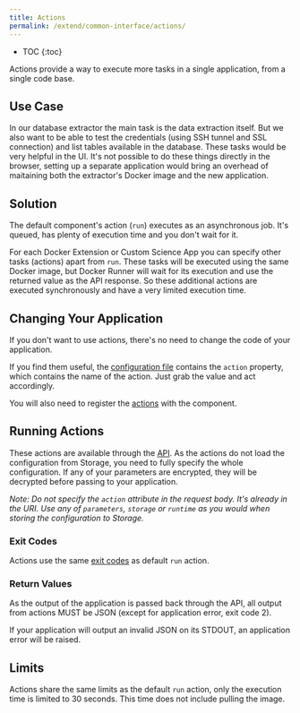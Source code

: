 ```yaml
---
title: Actions
permalink: /extend/common-interface/actions/
---
```


* TOC
{:toc}

Actions provide a way to execute more tasks in a single application, from a single code base. 

## Use Case

In our database extractor the main task is the data extraction itself. But we also want to be 
able to test the credentials (using SSH tunnel and SSL connection) and list tables available in the database. 
These tasks would be very helpful in the UI. It's not possible to do these things directly in the browser, setting up a 
separate application would bring an overhead of maitaining both the extractor's Docker image and the new application. 

## Solution

The default component's action (`run`) executes as an asynchronous job. It's queued, has plenty of execution time and you don't 
wait for it. 

For each Docker Extension or Custom Science App you can specify other tasks (actions) apart from `run`. These 
tasks will be executed using the same Docker image, but Docker Runner will wait for its execution and use 
the returned value as the API response. So these additional actions are executed synchronously and have a very 
limited execution time.   

## Changing Your Application

If you don't want to use actions, there's no need to change the code of your application. 

If you find them useful, the [configuration file](/extend/common-interface/config-file/#configuration-file-structure) 
contains the `action` property, which contains the name of the action. Just grab the value and act accordingly.

You will also need to register the [actions](/extend/registration/) with the component.

## Running Actions

These actions are available through the [API](http://docs.kebooladocker.apiary.io/#reference/actions). As the actions 
do not load the configuration from Storage, you need to fully specify the whole configuration. If any of your parameters 
are encrypted, they will be decrypted before passing to your application. 

*Note: Do not specify the `action` attribute in the request body. It's already in the URI. Use any of `parameters`, 
`storage` or `runtime` as you would when storing the configuration to Storage.*

### Exit Codes

Actions use the same [exit codes](https://developers.keboola.com/extend/common-interface/environment/#return-values) as default `run` action.

### Return Values

As the output of the application is passed back through the API, all output from actions MUST be JSON (except for application error, exit code 2).
 
If your application will output an invalid JSON on its STDOUT, an application error will be raised.

## Limits

Actions share the same limits as the default `run` action, only the execution time is limited to 30 seconds. 
This time does not include pulling the image.
